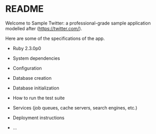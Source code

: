 # README

Welcome to Sample Twitter: a professional-grade sample application modelled after 
(https://twitter.com/). 

Here are some of the specifications of the app.

* Ruby 2.3.0p0

* System dependencies

* Configuration

* Database creation

* Database initialization

* How to run the test suite

* Services (job queues, cache servers, search engines, etc.)

* Deployment instructions

* ...
